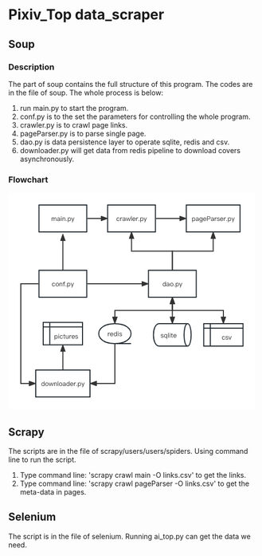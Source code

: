 # Pixiv_Top data_scraper
## Soup
### Description
The part of soup contains the full structure of this program. 
The codes are in the file of soup.
The whole process is below:
1. run main.py to start the program.
2. conf.py is to the set the parameters for controlling the whole program.
3. crawler.py is to crawl page links.
4. pageParser.py is to parse single page.
5. dao.py is data persistence layer to operate sqlite, redis and csv.
6. downloader.py will get data from redis pipeline to download covers asynchronously.

### Flowchart
![flow](data/paragram.png)

## Scrapy 
The scripts are in the file of scrapy/users/users/spiders. 
Using command line to run the script.
1. Type command line: 'scrapy crawl main -O links.csv' to get the links.
2. Type command line: 'scrapy crawl pageParser -O links.csv' to get the meta-data in pages. 

## Selenium
The script is in the file of selenium. Running ai_top.py can get the data we need.
